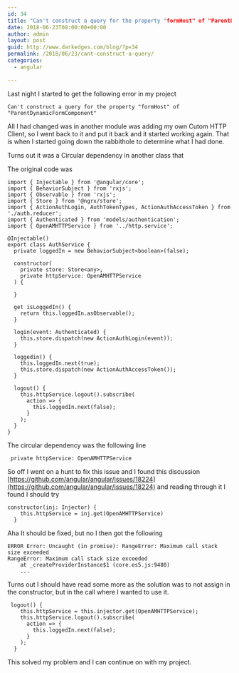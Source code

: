 ```yaml
---
id: 34
title: "Can't construct a query for the property "formHost" of "ParentDynamicFormComponent""
date: 2018-06-23T08:00:00+00:00
author: admin
layout: post
guid: http://www.darkedges.com/blog/?p=34
permalink: /2018/06/23/cant-construct-a-query/
categories:
  - angular

---
```

Last night I started to get the following error in my project

```
Can't construct a query for the property "formHost" of "ParentDynamicFormComponent"
```

<!-- more -->

All I had changed was in another module was adding my own Cutom HTTP Client, so I went back to it and put it back and it started working again. That is when I started going down the rabbithole to determine what I had done.

Turns out it was a Circular dependency in another class that 

The original code was 

```
import { Injectable } from '@angular/core';
import { BehaviorSubject } from 'rxjs';
import { Observable } from 'rxjs';
import { Store } from '@ngrx/store';
import { ActionAuthLogin, AuthTokenTypes, ActionAuthAccessToken } from './auth.reducer';
import { Authenticated } from 'models/authentication';
import { OpenAMHTTPService } from '../http.service';

@Injectable()
export class AuthService {
  private loggedIn = new BehaviorSubject<boolean>(false);

  constructor(
    private store: Store<any>,
    private httpService: OpenAMHTTPService
  ) {

  }

  get isLoggedIn() {
    return this.loggedIn.asObservable();
  }

  login(event: Authenticated) {
    this.store.dispatch(new ActionAuthLogin(event));
  }

  loggedin() {
    this.loggedIn.next(true);
    this.store.dispatch(new ActionAuthAccessToken());
  }

  logout() {
    this.httpService.logout().subscribe(
      action => {
        this.loggedIn.next(false);
      }
    );
  }
}
```

The circular dependency was the following line

```
 private httpService: OpenAMHTTPService
```

So off I went on a hunt to fix this issue and I found this discussion [https://github.com/angular/angular/issues/18224](https://github.com/angular/angular/issues/18224) and reading through it I found I should try

```
constructor(inj: Injector) {
    this.httpService = inj.get(OpenAMHTTPService)
  }
```

Aha It should be fixed, but no I then got the following

```
ERROR Error: Uncaught (in promise): RangeError: Maximum call stack size exceeded
RangeError: Maximum call stack size exceeded
    at _createProviderInstance$1 (core.es5.js:9480)
    ...  
```

Turns out I should have read some more as the solution was to not assign in the constructor, but in the call where I wanted to use it.

```
 logout() {
    this.httpService = this.injector.get(OpenAMHTTPService);
    this.httpService.logout().subscribe(
      action => {
        this.loggedIn.next(false);
      }
    );
  }
```

This solved my problem and I can continue on with my project.
